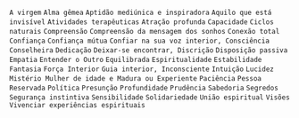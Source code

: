 `A virgem` `Alma gêmea` `Aptidão mediúnica e inspiradora` `Aquilo que está invisível` `Atividades terapêuticas` `Atração profunda` `Capacidade` `Ciclos naturais` `Compreensão` `Compreensão da mensagem dos sonhos` `Conexão total` `Confiança` `Confiança mútua` `Confiar na sua voz interior, Consciência` `Conselheira` `Dedicação` `Deixar-se encontrar, Discrição` `Disposição passiva` `Empatia` `Entender o Outro` `Equilibrada` `Espiritualidade` `Estabilidade` `Fantasia` `Força Interior` `Guia interior, Inconsciente` `Intuição` `Lucidez` `Mistério Mulher de idade e Madura ou Experiente` `Paciência` `Pessoa Reservada` `Política` `Presunção` `Profundidade` `Prudência` `Sabedoria` `Segredos` `Segurança instintiva` `Sensibilidade` `Solidariedade` `União espiritual` `Visões` `Vivenciar experiências espirituais` 